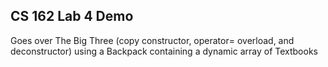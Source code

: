 ## CS 162 Lab 4 Demo
Goes over The Big Three (copy constructor, operator= overload, and deconstructor) using a Backpack containing a dynamic array of Textbooks
